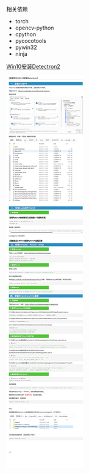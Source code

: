 相关依赖

+ torch
+ opencv-python
+ cpython
+ pycocotools
+ pywin32
+ ninja



[Win10安装Detectron2](https://www.cnblogs.com/leokale-zz/p/16261670.html)

![image-20240907202446664](img/image-20240907202446664.png)